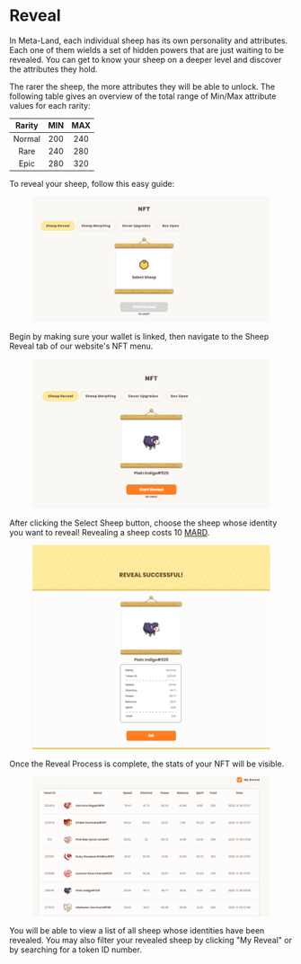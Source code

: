 # Reveal

In Meta-Land, each individual sheep has its own personality and attributes. Each one of them wields a set of hidden powers that are just waiting to be revealed. You can get to know your sheep on a deeper level and discover the attributes they hold.



The rarer the sheep, the more attributes they will be able to unlock. The following table gives an overview of the total range of Min/Max attribute values for each rarity:&#x20;

| Rarity | MIN | MAX |
| :----: | :-: | :-: |
| Normal | 200 | 240 |
|  Rare  | 240 | 280 |
|  Epic  | 280 | 320 |





To reveal your sheep, follow this easy guide:

<figure><img src="../../.gitbook/assets/Untitled (1).png" alt=""><figcaption></figcaption></figure>

Begin by making sure your wallet is linked, then navigate to the Sheep Reveal tab of our website's NFT menu.&#x20;





<figure><img src="../../.gitbook/assets/image (2) (1).png" alt=""><figcaption></figcaption></figure>

After clicking the Select Sheep button, choose the sheep whose identity you want to reveal! Revealing a sheep costs 10 [MARD](https://guide.sheepfarm.io/guide/economy/marmalade-token-mard).





<figure><img src="../../.gitbook/assets/image (3) (1).png" alt=""><figcaption></figcaption></figure>

Once the Reveal Process is complete, the stats of your NFT will be visible.



<figure><img src="../../.gitbook/assets/image (12).png" alt=""><figcaption></figcaption></figure>

You will be able to view a list of all sheep whose identities have been revealed. You may also filter your revealed sheep by clicking "My Reveal" or by searching for a token ID number.

